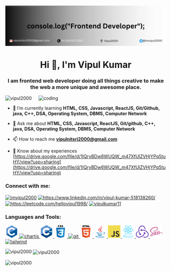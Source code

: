 ![logo](https://github.com/Vipul2000/Vipul2000/blob/master/console.log(Backend%20Developer)%3B%20(3).png)
<h1 align="center">Hi 👋, I'm Vipul Kumar</h1>
<h3 align="center">I am frontend web developer doing all things creative to make the web a more unique and awesome place.</h3>

<img align="right" alt="coding" width="400" src="https://media1.giphy.com/media/qgQUggAC3Pfv687qPC/giphy.gif?cid=ecf05e47wy1s8b9chqr9n37apakca0kvs2o3s5ezcx6h9f0g&ep=v1_gifs_search&rid=giphy.gif&ct=g">

<p align="left"> <img src="https://komarev.com/ghpvc/?username=vipul2000&label=Profile%20views&color=0e75b6&style=flat" alt="vipul2000" /> </p>

- 🌱 I’m currently learning **HTML, CSS, Javascript, ReactJS, Git/Github, java, C++, DSA, Operating System, DBMS, Computer Network**

- 💬 Ask me about **HTML, CSS, Javascript, ReactJS, Git/github, C++, java, DSA, Operating System, DBMS, Computer Network**

- 📫 How to reach me **vipulnitsri2000@gmail.com**

- 📄 Know about my experiences [https://drive.google.com/file/d/1IQryBDw6WUQW_m47XfUlZVHjYPq5tuHY/view?usp=sharing](https://drive.google.com/file/d/1IQryBDw6WUQW_m47XfUlZVHjYPq5tuHY/view?usp=sharing)

<h3 align="left">Connect with me:</h3>
<p align="left">
<a href="https://twitter.com/imvipul2000" target="blank"><img align="center" src="https://raw.githubusercontent.com/rahuldkjain/github-profile-readme-generator/master/src/images/icons/Social/twitter.svg" alt="imvipul2000" height="30" width="40" /></a>
<a href="https://linkedin.com/in/https://www.linkedin.com/in/vipul-kumar-518138260/" target="blank"><img align="center" src="https://raw.githubusercontent.com/rahuldkjain/github-profile-readme-generator/master/src/images/icons/Social/linked-in-alt.svg" alt="https://www.linkedin.com/in/vipul-kumar-518138260/" height="30" width="40" /></a>
<a href="https://www.leetcode.com/https://leetcode.com/hellovipul1998/" target="blank"><img align="center" src="https://raw.githubusercontent.com/rahuldkjain/github-profile-readme-generator/master/src/images/icons/Social/leet-code.svg" alt="https://leetcode.com/hellovipul1998/" height="30" width="40" /></a>
<a href="https://auth.geeksforgeeks.org/user/vipulkumar11" target="blank"><img align="center" src="https://raw.githubusercontent.com/rahuldkjain/github-profile-readme-generator/master/src/images/icons/Social/geeks-for-geeks.svg" alt="vipulkumar11" height="30" width="40" /></a>
</p>

<h3 align="left">Languages and Tools:</h3>
<p align="left"> <a href="https://www.cprogramming.com/" target="_blank" rel="noreferrer"> <img src="https://raw.githubusercontent.com/devicons/devicon/master/icons/c/c-original.svg" alt="c" width="40" height="40"/> </a> <a href="https://www.chartjs.org" target="_blank" rel="noreferrer"> <img src="https://www.chartjs.org/media/logo-title.svg" alt="chartjs" width="40" height="40"/> </a> <a href="https://www.w3schools.com/cpp/" target="_blank" rel="noreferrer"> <img src="https://raw.githubusercontent.com/devicons/devicon/master/icons/cplusplus/cplusplus-original.svg" alt="cplusplus" width="40" height="40"/> </a> <a href="https://www.w3schools.com/css/" target="_blank" rel="noreferrer"> <img src="https://raw.githubusercontent.com/devicons/devicon/master/icons/css3/css3-original-wordmark.svg" alt="css3" width="40" height="40"/> </a> <a href="https://git-scm.com/" target="_blank" rel="noreferrer"> <img src="https://www.vectorlogo.zone/logos/git-scm/git-scm-icon.svg" alt="git" width="40" height="40"/> </a> <a href="https://www.w3.org/html/" target="_blank" rel="noreferrer"> <img src="https://raw.githubusercontent.com/devicons/devicon/master/icons/html5/html5-original-wordmark.svg" alt="html5" width="40" height="40"/> </a> <a href="https://www.java.com" target="_blank" rel="noreferrer"> <img src="https://raw.githubusercontent.com/devicons/devicon/master/icons/java/java-original.svg" alt="java" width="40" height="40"/> </a> <a href="https://developer.mozilla.org/en-US/docs/Web/JavaScript" target="_blank" rel="noreferrer"> <img src="https://raw.githubusercontent.com/devicons/devicon/master/icons/javascript/javascript-original.svg" alt="javascript" width="40" height="40"/> </a> <a href="https://reactjs.org/" target="_blank" rel="noreferrer"> <img src="https://raw.githubusercontent.com/devicons/devicon/master/icons/react/react-original-wordmark.svg" alt="react" width="40" height="40"/> </a> <a href="https://redux.js.org" target="_blank" rel="noreferrer"> <img src="https://raw.githubusercontent.com/devicons/devicon/master/icons/redux/redux-original.svg" alt="redux" width="40" height="40"/> </a> <a href="https://sass-lang.com" target="_blank" rel="noreferrer"> <img src="https://raw.githubusercontent.com/devicons/devicon/master/icons/sass/sass-original.svg" alt="sass" width="40" height="40"/> </a> <a href="https://tailwindcss.com/" target="_blank" rel="noreferrer"> <img src="https://www.vectorlogo.zone/logos/tailwindcss/tailwindcss-icon.svg" alt="tailwind" width="40" height="40"/> </a> </p>

<p><img align="left" src="https://github-readme-stats.vercel.app/api/top-langs?username=vipul2000&show_icons=true&locale=en&layout=compact" alt="vipul2000" /></p>

<p>&nbsp;<img align="center" src="https://github-readme-stats.vercel.app/api?username=vipul2000&show_icons=true&locale=en" alt="vipul2000" /></p>

<p><img align="center" src="https://github-readme-streak-stats.herokuapp.com/?user=vipul2000&" alt="vipul2000" /></p>
